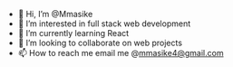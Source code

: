- 👋 Hi, I’m @Mmasike
- 👀 I’m interested in full stack web development
- 🌱 I’m currently learning React 
- 💞️ I’m looking to collaborate on web projects
- 📫 How to reach me email me @mmasike4@gmail.com

<!---
Mmasike/Mmasike is a ✨ special ✨ repository because its `README.md` (this file) appears on your GitHub profile.
You can click the Preview link to take a look at your changes.
--->
